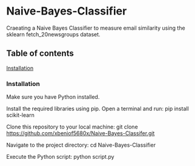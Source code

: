 # Naive-Bayes-Classifier
Craeating a Naive Bayes Classifier to measure email similarity using the sklearn fetch_20newsgroups dataset.

## Table of contents
[Installation](#Installation)

### Installation
Make sure you have Python installed.

Install the required libraries using pip. Open a terminal and run:
pip install scikit-learn

Clone this repository to your local machine:
git clone https://github.com/xbeniof5680x/Naive-Bayes-Classifer.git

Navigate to the project directory:
cd Naive-Bayes-Classifier

Execute the Python script:
python script.py
